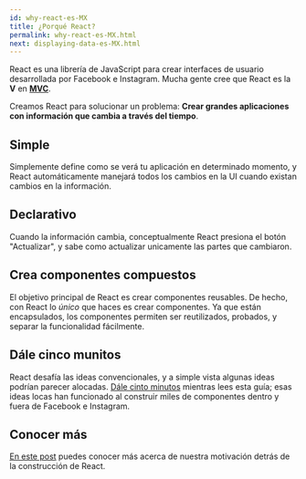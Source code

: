 ```yaml
---
id: why-react-es-MX
title: ¿Porqué React?
permalink: why-react-es-MX.html
next: displaying-data-es-MX.html
---
```

React es una librería de JavaScript para crear interfaces de usuario desarrollada por Facebook e Instagram. Mucha gente cree que React es la **V** en **[MVC](https://en.wikipedia.org/wiki/Model%E2%80%93view%E2%80%93controller)**.

Creamos React para solucionar un problema: **Crear grandes aplicaciones con información que cambia a través del tiempo**.

## Simple

Simplemente define como se verá tu aplicación en determinado momento, y React automáticamente manejará todos los cambios en la UI cuando existan cambios en la información.

## Declarativo

Cuando la información cambia, conceptualmente React presiona el botón "Actualizar", y sabe como actualizar unicamente las partes que cambiaron.

## Crea componentes compuestos

El objetivo principal de React es crear componentes reusables. De hecho, con React lo *único* que haces es crear componentes. Ya que están encapsulados, los componentes permiten ser reutilizados, probados, y separar la funcionalidad fácilmente.

## Dále cinco munitos

React desafía las ideas convencionales, y a simple vista algunas ideas podrían parecer alocadas. [Dále cinto minutos](https://signalvnoise.com/posts/3124-give-it-five-minutes) mientras lees esta guía; esas ideas locas han funcionado al construir miles de componentes dentro y fuera de Facebook e Instagram.

## Conocer más

[En este post](/react/blog/2013/06/05/why-react.html) puedes conocer más acerca de nuestra motivación detrás de la construcción de React.
